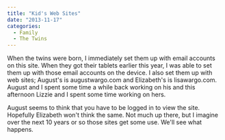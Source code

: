 ```yaml
---
title: "Kid's Web Sites"
date: "2013-11-17"
categories: 
  - Family
  - The Twins
---
```


When the twins were born, I immediately set them up with email accounts on this site. When they got their tablets earlier this year, I was able to set them up with those email accounts on the device. I also set them up with web sites; August's is augustwargo.com and Elizabeth's is lisawargo.com. August and I spent some time a while back working on his and this afternoon Lizzie and I spent some time working on hers.

August seems to think that you have to be logged in to view the site. Hopefully Elizabeth won't think the same. Not much up there, but I imagine over the next 10 years or so those sites get some use. We'll see what happens.
